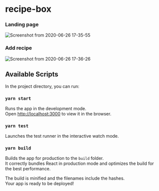 # recipe-box
### Landing page
![Screenshot from 2020-06-26 17-35-55](https://user-images.githubusercontent.com/30442301/85875718-f2a3eb00-b7d4-11ea-8216-dd44d717ae7e.png)
### Add recipe
![Screenshot from 2020-06-26 17-36-26](https://user-images.githubusercontent.com/30442301/85875730-f8013580-b7d4-11ea-81aa-24fa8bdb9a1f.png)

## Available Scripts

In the project directory, you can run:

### `yarn start`

Runs the app in the development mode.<br />
Open [http://localhost:3000](http://localhost:3000) to view it in the browser.


### `yarn test`

Launches the test runner in the interactive watch mode.<br />

### `yarn build`

Builds the app for production to the `build` folder.<br />
It correctly bundles React in production mode and optimizes the build for the best performance.

The build is minified and the filenames include the hashes.<br />
Your app is ready to be deployed!